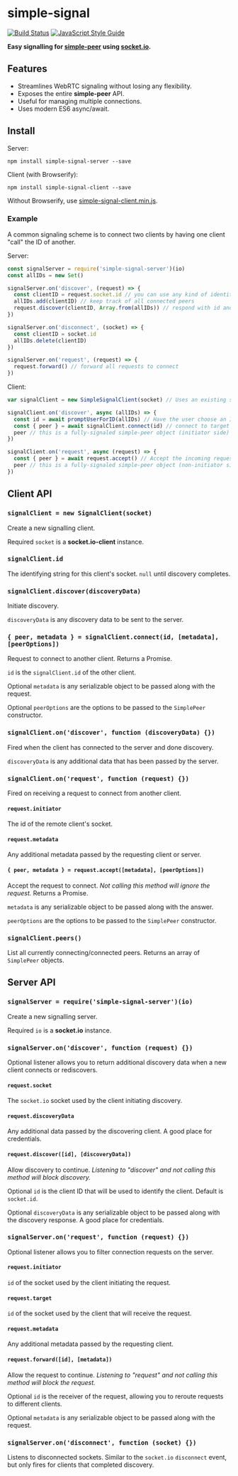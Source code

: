 # simple-signal 

[![Build Status](https://travis-ci.org/t-mullen/simple-signal.svg?branch=master)](https://travis-ci.org/t-mullen/simple-signal) [![JavaScript Style Guide](https://img.shields.io/badge/code_style-standard-brightgreen.svg)](https://standardjs.com)

**Easy signalling for [simple-peer](https://github.com/feross/simple-peer) using [socket.io](https://github.com/socketio/socket.io).**

## Features
- Streamlines WebRTC signaling without losing any flexibility.
- Exposes the entire **simple-peer** API.
- Useful for managing multiple connections.
- Uses modern ES6 async/await.

## Install
Server:
```
npm install simple-signal-server --save
```

Client (with Browserify):  
```
npm install simple-signal-client --save
```

Without Browserify, use [simple-signal-client.min.js](https://github.com/t-mullen/simple-signal/releases).

### Example
A common signaling scheme is to connect two clients by having one client "call" the ID of another.

Server:
```javascript
const signalServer = require('simple-signal-server')(io)
const allIDs = new Set()

signalServer.on('discover', (request) => {
  const clientID = request.socket.id // you can use any kind of identity, here we use socket.id
  allIDs.add(clientID) // keep track of all connected peers
  request.discover(clientID, Array.from(allIDs)) // respond with id and list of other peers
})

signalServer.on('disconnect', (socket) => {
  const clientID = socket.id
  allIDs.delete(clientID)
})

signalServer.on('request', (request) => {
  request.forward() // forward all requests to connect
})
```

Client:
```javascript
var signalClient = new SimpleSignalClient(socket) // Uses an existing socket.io-client instance

signalClient.on('discover', async (allIDs) => {
  const id = await promptUserForID(allIDs) // Have the user choose an ID to connect to
  const { peer } = await signalClient.connect(id) // connect to target client
  peer // this is a fully-signaled simple-peer object (initiator side)
})

signalClient.on('request', async (request) => {
  const { peer } = await request.accept() // Accept the incoming request
  peer // this is a fully-signaled simple-peer object (non-initiator side)
})
```

## Client API

### `signalClient = new SignalClient(socket)`  
Create a new signalling client.  

Required `socket` is a **socket.io-client** instance.

### `signalClient.id`  
The identifying string for this client's socket. `null` until discovery completes.

### `signalClient.discover(discoveryData)`  
Initiate discovery.

`discoveryData` is any discovery data to be sent to the server.

### `{ peer, metadata } = signalClient.connect(id, [metadata], [peerOptions])`  
Request to connect to another client. Returns a Promise.

`id` is the `signalClient.id` of the other client.  

Optional `metadata` is any serializable object to be passed along with the request.

Optional `peerOptions` are the options to be passed to the `SimplePeer` constructor.  

### `signalClient.on('discover', function (discoveryData) {})`  
Fired when the client has connected to the server and done discovery.

`discoveryData` is any additional data that has been passed by the server.

### `signalClient.on('request', function (request) {})`  
Fired on receiving a request to connect from another client. 

#### `request.initiator`  
The id of the remote client's socket.  

#### `request.metadata`
Any additional metadata passed by the requesting client or server.

#### `{ peer, metadata } = request.accept([metadata], [peerOptions])`  
Accept the request to connect. *Not calling this method will ignore the request.*  Returns a Promise.

`metadata` is any serializable object to be passed along with the answer.

`peerOptions` are the options to be passed to the `SimplePeer` constructor.  

### `signalClient.peers()`  
List all currently connecting/connected peers. Returns an array of `SimplePeer` objects.

## Server API

### `signalServer = require('simple-signal-server')(io)`  
Create a new signalling server.  

Required `io` is a **socket.io** instance.

### `signalServer.on('discover', function (request) {})`  
Optional listener allows you to return additional discovery data when a new client connects or rediscovers.

#### `request.socket`  
The `socket.io` socket used by the client initiating discovery.

#### `request.discoveryData`
Any additional data passed by the discovering client. A good place for credentials.

#### `request.discover([id], [discoveryData])`  
Allow discovery to continue. *Listening to "discover" and not calling this method will block discovery.*  

Optional `id` is the client ID that will be used to identify the client. Default is `socket.id`.

Optional `discoveryData` is any serializable object to be passed along with the discovery response. A good place for credentials.

### `signalServer.on('request', function (request) {})`  
Optional listener allows you to filter connection requests on the server.  

#### `request.initiator`  
`id` of the socket used by the client initiating the request.

#### `request.target`  
`id` of the socket used by the client that will receive the request.

#### `request.metadata`
Any additional metadata passed by the requesting client.

#### `request.forward([id], [metadata])`  
Allow the request to continue. *Listening to "request" and not calling this method will block the request.*  

Optional `id` is the receiver of the request, allowing you to reroute requests to different clients. 

Optional `metadata` is any serializable object to be passed along with the request.  

### `signalServer.on('disconnect', function (socket) {})`  
Listens to disconnected sockets. Similar to the `socket.io` `disconnect` event, but only fires for clients that completed discovery.
